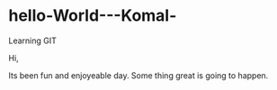 # hello-World---Komal-
Learning GIT

Hi,

Its been fun and enjoyeable day.
Some thing great is going to happen.
